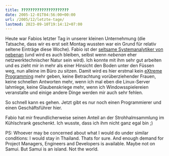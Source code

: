 ```yaml
---
title: ?????????????????????
date: 2005-12-01T04:56:00+00:00
url: /2005/12/letzte-tage/
lastmod: 2023-09-10T19:14:12+07:00
---
```

Heute war Fabios letzter Tag in unserer kleinen Unternehmung (die Tatsache, dass wir es erst seit Montag wussten war ein Grund für relativ seltene Einträge diese Woche). Fabio ist der [seltsame Systemanalytiker von nebenan][1] (und wird es auch bleiben, selbst wenn _nebenan_ eher netzwerktechnischer Natur sein wird). Ich konnte mit ihm sehr gut arbeiten und es zieht mir in mehr als einer Hinsicht den Boden unter den Füssen weg, nun alleine im Büro zu sitzen. Damit wird es hier erstmal kein [eXtreme Programming][2] mehr geben, keine Betrachtung vorüberziehender Frauen, keine schnellen Antworten mehr, wenn ich mal eben die Linux-Server lahmlege, keine Glaubenskriege mehr, wenn ich Windowsspielereien veranstalte und einige andere Dinge werden mir auch sehr fehlen.

So schnell kann es gehen. Jetzt gibt es nur noch einen Programmierer und einen Geschäftsführer hier.

Fabio hat mir freundlicherweise seinen Anteil an der Strohhalmsammlung im Kühlschrank geschenkt. Ich wusste, dass ich ihm nicht ganz egal bin ;)

PS: Whoever may be concerned about what I would do under similar conditions: I would stay in Thailand. Thats for sure. And enough demand for Project Managers, Engineers and Developers is available. Maybe not on Samui. But Samui is an island. Not the world.

 [1]: http://fabio.bacigalupo.net/
 [2]: http://www.extremeprogramming.org/
